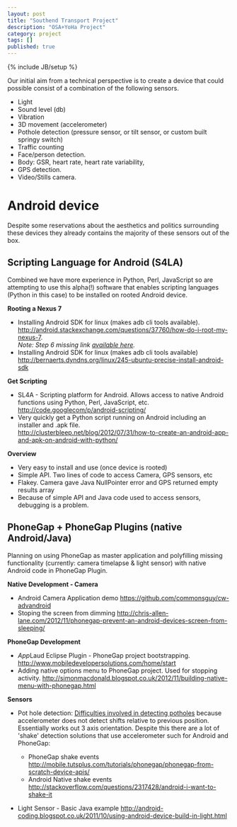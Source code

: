 ```yaml
---
layout: post
title: "Southend Transport Project"
description: "OSA+YoHa Project"
category: project
tags: []
published: true
---
```


{% include JB/setup %}

Our initial aim from a technical perspective is to create a device that could possible consist of a combination of the following sensors.

- Light
- Sound level (db)
- Vibration
- 3D movement (accelerometer)
- Pothole detection (pressure sensor, or tilt sensor, or custom built springy switch)
- Traffic counting
- Face/person detection.
- Body: GSR, heart rate, heart rate variability,  
- GPS detection.
- Video/Stills camera.

# Android device
Despite some reservations about the aesthetics and politics surrounding these devices they already contains the majority of these sensors out of the box.

## Scripting Language for Android (S4LA)
Combined we have more experience in Python, Perl, JavaScript so are attempting to use this alpha(!) software that enables scripting languages (Python in this case) to be installed on rooted Android device.

**Rooting a Nexus 7**

* Installing Android SDK for linux (makes adb cli tools available).
  <http://android.stackexchange.com/questions/37760/how-do-i-root-my-nexus-7>.  
  *Note: Step 6 missing link [available here](http://teamw.in/project/twrp2/103).*
* Installing Android SDK for linux (makes adb cli tools available)  
<http://bernaerts.dyndns.org/linux/245-ubuntu-precise-install-android-sdk>

**Get Scripting**

* SL4A - Scripting platform for Android. Allows access to native Android functions using Python, Perl, JavaScript, etc.  
<http://code.googlecom/p/android-scripting/>
* Very quickly get a Python script running on Android including an installer and .apk file.  
<http://clusterbleep.net/blog/2012/07/31/how-to-create-an-android-app-and-apk-on-android-with-python/>

**Overview**

* Very easy  to install and use (once device is rooted)
* Simple API. Two lines of code to access Camera, GPS sensors, etc
* Flakey. Camera gave Java NullPointer error and GPS returned empty results array
* Because of simple API and Java code used to access sensors, debugging is a problem.


## PhoneGap + PhoneGap Plugins (native Android/Java)

Planning on using PhoneGap as master application and polyfilling missing functionality (currently: camera timelapse & light sensor) with native Android code in PhoneGap Plugin.

**Native Development - Camera**

- Android Camera Application demo <https://github.com/commonsguy/cw-advandroid>
- Stoping the screen from dimming <http://chris-allen-lane.com/2012/11/phonegap-prevent-an-android-devices-screen-from-sleeping/>

**PhoneGap Development**
 
* *App*Laud Eclipse Plugin - PhoneGap project bootstrapping. <http://www.mobiledevelopersolutions.com/home/start>
* Adding native options menu to PhoneGap project. Used for stopping activity. <http://simonmacdonald.blogspot.co.uk/2012/11/building-native-menu-with-phonegap.html>

**Sensors**

* Pot hole detection: [Difficulties involved in detecting potholes](http://stackoverflow.com/questions/6502492/where-can-i-find-resources-and-code-samples-for-making-use-of-the-signal-from-an) because accelerometer does not detect shifts relative to previous position. Essentially works out 3 axis orientation. Despite this there are a lot of 'shake' detection solutions that use accelerometer such for Android and PhoneGap:
  * PhoneGap shake events <http://mobile.tutsplus.com/tutorials/phonegap/phonegap-from-scratch-device-apis/>
  * Android Native shake events <http://stackoverflow.com/questions/2317428/android-i-want-to-shake-it>
  
* Light Sensor - Basic Java example <http://android-coding.blogspot.co.uk/2011/10/using-android-device-build-in-light.html>
